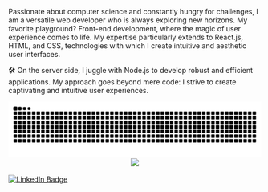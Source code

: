 Passionate about computer science and constantly hungry for challenges, I am a versatile web developer who is always exploring new horizons. My favorite playground? Front-end development, where the magic of user experience comes to life. My expertise particularly extends to React.js, HTML, and CSS, technologies with which I create intuitive and aesthetic user interfaces.

🛠️ On the server side, I juggle with Node.js to develop robust and efficient applications. My approach goes beyond mere code: I strive to create captivating and intuitive user experiences.




<picture>
  <source media="(prefers-color-scheme: dark)" srcset="https://raw.githubusercontent.com/tbagskk/tbagskk/output/github-contribution-grid-snake-dark.svg">
  <source media="(prefers-color-scheme: light)" srcset="https://raw.githubusercontent.com/tbagskk/tbagskk/output/github-contribution-grid-snake.svg">
  <img alt="github contribution grid snake animation" src="https://raw.githubusercontent.com/tbagskk/tbagskk/output/github-contribution-grid-snake.svg">
</picture>







<div align="center">
  <img height="300" src="https://media.giphy.com/media/1USKMDPjuH4ovL7J5h/giphy.gif"/>
</div>

[![LinkedIn Badge](https://img.shields.io/badge/LinkedIn-Profile-informational?style=flat&logo=linkedin&logoColor=white&color=0D76A8)](https://www.linkedin.com/in/gabin-cherquitte/)
